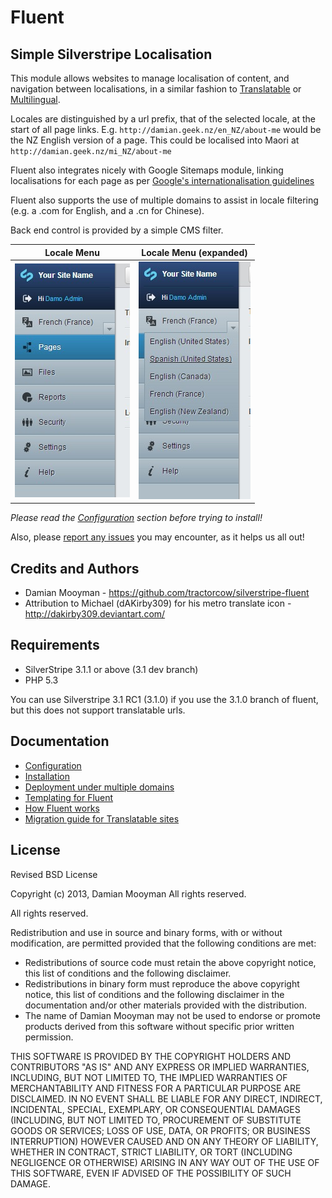# Fluent

## Simple Silverstripe Localisation

This module allows websites to manage localisation of content, and navigation between localisations,
in a similar fashion to [Translatable](https://github.com/silverstripe/silverstripe-translatable)
or [Multilingual](https://github.com/kreationsbyran/multilingual).

Locales are distinguished by a url prefix, that of the selected locale, at the start
of all page links. E.g. `http://damian.geek.nz/en_NZ/about-me` would be the NZ English
version of a page. This could be localised into Maori at `http://damian.geek.nz/mi_NZ/about-me`

Fluent also integrates nicely with Google Sitemaps module, linking localisations for each page as per 
[Google's internationalisation guidelines](https://support.google.com/webmasters/answer/182192?hl=en&ref_topic=2370587)

Fluent also supports the use of multiple domains to assist in locale filtering
(e.g. a .com for English, and a .cn for Chinese).

Back end control is provided by a simple CMS filter.

| **Locale Menu** | **Locale Menu (expanded)** |
| --------------- | -------------------------- |
| ![Locale Menu](docs/en/images/menu.jpg "Locale menu") | ![Locale Menu](docs/en/images/menu-expanded.jpg "Locale menu (expanded)") |

_Please read the [Configuration](docs/en/configuration.md) section before trying to install!_

Also, please [report any issues](https://github.com/tractorcow/silverstripe-fluent/issues)
you may encounter, as it helps us all out!

## Credits and Authors

 * Damian Mooyman - <https://github.com/tractorcow/silverstripe-fluent>
 * Attribution to Michael (dAKirby309) for his metro translate icon - <http://dakirby309.deviantart.com/>

## Requirements

 * SilverStripe 3.1.1 or above (3.1 dev branch)
 * PHP 5.3

You can use Silverstripe 3.1 RC1 (3.1.0) if you use the 3.1.0 branch of fluent, but this does not support
translatable urls.

## Documentation

 * [Configuration](docs/en/configuration.md)
 * [Installation](docs/en/installation.md)
 * [Deployment under multiple domains](docs/en/domain-configuration.md)
 * [Templating for Fluent](docs/en/templating.md)
 * [How Fluent works](docs/en/how-fluent-works.md)
 * [Migration guide for Translatable sites](docs/en/translatable.md)

## License

Revised BSD License

Copyright (c) 2013, Damian Mooyman
All rights reserved.

All rights reserved.

Redistribution and use in source and binary forms, with or without
modification, are permitted provided that the following conditions are met:

 * Redistributions of source code must retain the above copyright
   notice, this list of conditions and the following disclaimer.
 * Redistributions in binary form must reproduce the above copyright
   notice, this list of conditions and the following disclaimer in the
   documentation and/or other materials provided with the distribution.
 * The name of Damian Mooyman may not be used to endorse or promote products
   derived from this software without specific prior written permission.

THIS SOFTWARE IS PROVIDED BY THE COPYRIGHT HOLDERS AND CONTRIBUTORS "AS IS" AND
ANY EXPRESS OR IMPLIED WARRANTIES, INCLUDING, BUT NOT LIMITED TO, THE IMPLIED
WARRANTIES OF MERCHANTABILITY AND FITNESS FOR A PARTICULAR PURPOSE ARE
DISCLAIMED. IN NO EVENT SHALL <COPYRIGHT HOLDER> BE LIABLE FOR ANY
DIRECT, INDIRECT, INCIDENTAL, SPECIAL, EXEMPLARY, OR CONSEQUENTIAL DAMAGES
(INCLUDING, BUT NOT LIMITED TO, PROCUREMENT OF SUBSTITUTE GOODS OR SERVICES;
LOSS OF USE, DATA, OR PROFITS; OR BUSINESS INTERRUPTION) HOWEVER CAUSED AND
ON ANY THEORY OF LIABILITY, WHETHER IN CONTRACT, STRICT LIABILITY, OR TORT
(INCLUDING NEGLIGENCE OR OTHERWISE) ARISING IN ANY WAY OUT OF THE USE OF THIS
SOFTWARE, EVEN IF ADVISED OF THE POSSIBILITY OF SUCH DAMAGE.
